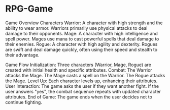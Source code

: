 # RPG-Game

Game Overview
Characters
Warrior: A character with high strength and the ability to wear armor. Warriors primarily use physical attacks to deal damage to their opponents.
Mage: A character with high intelligence and spell power. Mages use mana to cast powerful spells that deal damage to their enemies.
Rogue: A character with high agility and dexterity. Rogues are swift and deal damage quickly, often using their speed and stealth to their advantage.

Game Flow
Initialization: Three characters (Warrior, Mage, Rogue) are created with initial health and specific attributes.
Combat:
The Warrior attacks the Mage.
The Mage casts a spell on the Warrior.
The Rogue attacks the Mage.
Level Up: Each character levels up, enhancing their attributes.
User Interaction: The game asks the user if they want another fight. If the user answers "yes", the combat sequence repeats with updated character attributes.
End of Game: The game ends when the user decides not to continue fighting.
